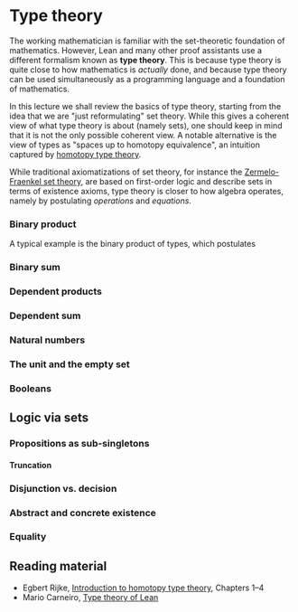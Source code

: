 # Type theory

The working mathematician is familiar with the set-theoretic foundation of mathematics. However, Lean and many other proof assistants use a different formalism known as **type theory**. This is because type theory is quite close to how mathematics is *actually* done, and because type theory can be used simultaneously as a programming language and a foundation of mathematics.

In this lecture we shall review the basics of type theory, starting from the idea that we are "just reformulating" set theory. While this gives a coherent view of what type theory is about (namely sets), one should keep in mind that it is not the only possible coherent view. A notable alternative is the view of types as "spaces up to homotopy equivalence", an intuition captured by [homotopy type theory](https://homotopytypetheory.org).

While traditional axiomatizations of set theory, for instance the [Zermelo-Fraenkel set theory](https://en.wikipedia.org/wiki/Zermelo–Fraenkel_set_theory), are based on first-order logic and describe sets in terms of existence axioms, type theory is closer to how algebra operates, namely by postulating *operations* and *equations*.


### Binary product

A typical example is the binary product of types, which postulates

### Binary sum

### Dependent products

### Dependent sum

### Natural numbers

### The unit and the empty set

### Booleans

## Logic via sets

### Propositions as sub-singletons

#### Truncation

### Disjunction vs. decision

### Abstract and concrete existence


### Equality

## Reading material

* Egbert Rijke, [Introduction to homotopy type theory](https://arxiv.org/abs/2212.11082), Chapters 1–4
* Mario Carneiro, [Type theory of Lean](https://ucilnica.fmf.uni-lj.si/mod/url/view.php?id=70491)



